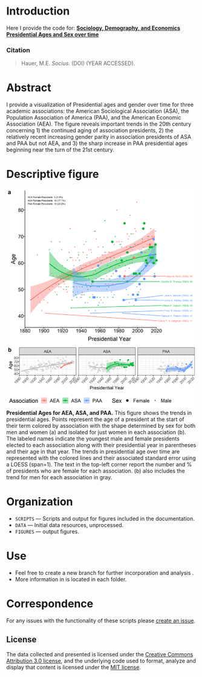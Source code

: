 # Introduction
Here I provide the code for:  [**Sociology, Demography, and Economics Presidential Ages and Sex over time**](https://github.com/mathewhauer/presidential-ages/blob/master/maintext.pdf)

### Citation


> Hauer, M.E. *Socius.* (DOI) (YEAR ACCESSED).



# Abstract

I provide a visualization of Presidential ages and gender over time for three academic associations: the American Sociological Association (ASA), the Population Association of America (PAA), and the American Economic Association (AEA). The figure reveals important trends in the 20th century concerning 1) the continued aging of association presidents, 2) the relatively recent increasing gender parity in association presidents of ASA and PAA but not AEA, and 3) the sharp increase in PAA presidential ages beginning near the turn of the 21st century.

# Descriptive figure
![Main Figure](FIGURES/Figure-1.png "Main Figure")
**Presidential Ages for AEA, ASA, and PAA.** This figure shows the trends in presidential ages. Points represent the age of a president at the start of their term colored by association with the shape determined by sex for both men and women (a) and isolated for just women in each association (b). The labeled names indicate the  youngest male and female presidents elected to each association along with their presidential year in parentheses and their age in that year. The trends in presidential age over time are represented with the colored lines and their associated standard error using a LOESS (span=1). The text in the top-left corner report the number and % of presidents who are female for each association. (b) also includes the trend for men for each association in gray. 



# Organization
- `SCRIPTS`  — Scripts and output for figures included in the documentation.
- `DATA`  — Initial data resources, unprocessed.
- `FIGURES` — output figures.

# Use
- Feel free to create a new branch for further incorporation and analysis . 
- More information in is located in each folder.

# Correspondence
For any issues with the functionality of these scripts please [create an issue](https://github.com/mathewhauer/presidential-ages/issues).

## License
The data collected and presented is licensed under the [Creative Commons Attribution 3.0 license](http://creativecommons.org/licenses/by/3.0/us/deed.en_US), and the underlying code used to format, analyze and display that content is licensed under the [MIT license](http://opensource.org/licenses/mit-license.php).
